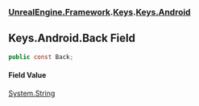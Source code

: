 ### [UnrealEngine.Framework](./UnrealEngine-Framework.md 'UnrealEngine.Framework').[Keys](./Keys.md 'UnrealEngine.Framework.Keys').[Keys.Android](./Keys-Android.md 'UnrealEngine.Framework.Keys.Android')
## Keys.Android.Back Field
  
```csharp
public const Back;
```
#### Field Value
[System.String](https://docs.microsoft.com/en-us/dotnet/api/System.String 'System.String')  
